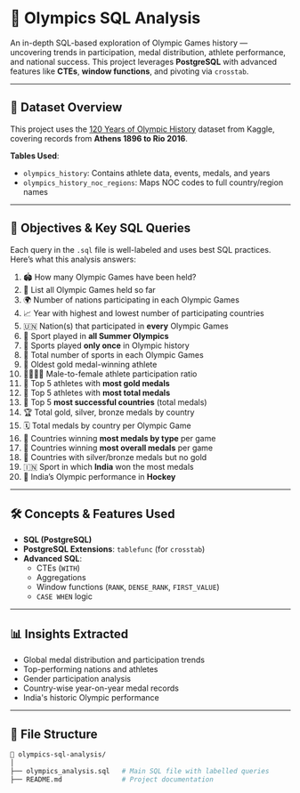# 🏅 Olympics SQL Analysis

An in-depth SQL-based exploration of Olympic Games history — uncovering trends in participation, medal distribution, athlete performance, and national success. This project leverages **PostgreSQL** with advanced features like **CTEs**, **window functions**, and pivoting via `crosstab`.

---

## 📂 Dataset Overview

This project uses the [120 Years of Olympic History](https://www.kaggle.com/datasets/heesoo37/120-years-of-olympic-history-athletes-and-results) dataset from Kaggle, covering records from **Athens 1896 to Rio 2016**.  

**Tables Used**:
- `olympics_history`: Contains athlete data, events, medals, and years  
- `olympics_history_noc_regions`: Maps NOC codes to full country/region names  

---

## 🎯 Objectives & Key SQL Queries

Each query in the `.sql` file is well-labeled and uses best SQL practices.  
Here’s what this analysis answers:

1. 🏟️ How many Olympic Games have been held?  
2. 📜 List all Olympic Games held so far  
3. 🌍 Number of nations participating in each Olympic Games  
4. 📈 Year with highest and lowest number of participating countries  
5. 🇺🇳 Nation(s) that participated in **every** Olympic Games  
6. 🥎 Sport played in **all Summer Olympics**  
7. 🎯 Sports played **only once** in Olympic history  
8. 🏅 Total number of sports in each Olympic Games  
9. 👴 Oldest gold medal-winning athlete  
10. 👨‍👩‍👧‍👦 Male-to-female athlete participation ratio  
11. 🥇 Top 5 athletes with **most gold medals**  
12. 🏅 Top 5 athletes with **most total medals**  
13. 🌟 Top 5 **most successful countries** (total medals)  
14. 🏆 Total gold, silver, bronze medals by country  
15. 🗓️ Total medals by country per Olympic Game  
16. 🥇 Countries winning **most medals by type** per game  
17. 🏅 Countries winning **most overall medals** per game  
18. 🥈 Countries with silver/bronze medals but no gold  
19. 🇮🇳 Sport in which **India** won the most medals  
20. 🏑 India’s Olympic performance in **Hockey**

---

## 🛠️ Concepts & Features Used

- **SQL (PostgreSQL)**
- **PostgreSQL Extensions**: `tablefunc` (for `crosstab`)
- **Advanced SQL**:
  - CTEs (`WITH`)
  - Aggregations
  - Window functions (`RANK`, `DENSE_RANK`, `FIRST_VALUE`)
  - `CASE WHEN` logic

---

## 📊 Insights Extracted

- Global medal distribution and participation trends  
- Top-performing nations and athletes  
- Gender participation analysis  
- Country-wise year-on-year medal records  
- India's historic Olympic performance

---

## 📎 File Structure

```bash
📁 olympics-sql-analysis/
│
├── olympics_analysis.sql   # Main SQL file with labelled queries
├── README.md               # Project documentation
